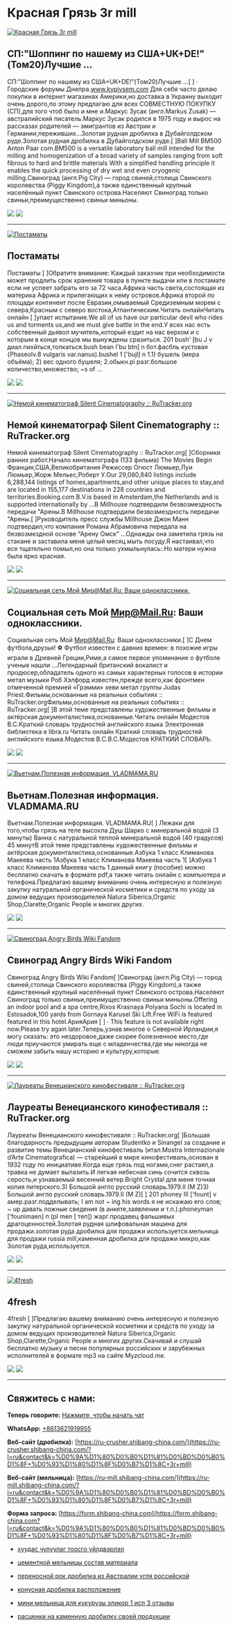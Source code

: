 # Красная Грязь 3r mill

<a href="https://swt.shibang-china.com/?l=ru&img&k=%D0%9A%D1%80%D0%B0%D1%81%D0%BD%D0%B0%D1%8F+%D0%93%D1%80%D1%8F%D0%B7%D1%8C+3r+mill" target="_blank">![Красная Грязь 3r mill](http://static.shibang-china.com/all-800x300/187.jpg)</a>

## СП:&quot;Шоппинг по нашему из США+UK+DE!&quot;(Том20)Лучшие …
СП:&quot;Шоппинг по нашему из США+UK+DE!&quot;(Том20)Лучшие …[ ]&nbsp;&#0183;&#32;Городские форумы Днепра.www.kypivsem.com Для себя часто делаю покупки в интернет магазинах Америки,но доставка в Украину выходит очень дорого,по этому предлагаю для всех СОВМЕСТНУЮ ПОКУПКУ (СП),для того чтоб было и мне и.Маркус Зусак (англ.Markus Zusak) — австралийский писатель.Маркус Зусак родился в 1975 году и вырос на рассказах родителей — эмигрантов из Австрии и Германии,переживших…Золотая рудная дробилка в Дубайголдском руде.Золотая рудная дробилка в Дубайголдском руде.[ ]Ball Mill BM500 Anton Paar com.BM500 is a versatile laboratory ball mill intended for the milling and homogenization of a broad variety of samples ranging from soft fibrous to hard and brittle materials With a simplified handling principle it enables the quick processing of dry wet and even cryogenic milling.Свиноград (англ.Pig City) — город свиней,столица Свинского королевства (Piggy Kingdom),а также единственный крупный населённый пункт Свинского острова.Населяют Свиноград только свиньи,преимущественно свиньи миньоны.


<a href="https://whatsapp.shibangsoft.com/WhatsApp.php" target="_blank" title="WhatsApp">![](http://static.shibang-china.com/icon/whatsapp.png)</a> <a href="https://swt.shibang-china.com/?l=ru&icon&k=%D0%9A%D1%80%D0%B0%D1%81%D0%BD%D0%B0%D1%8F+%D0%93%D1%80%D1%8F%D0%B7%D1%8C+3r+mill" target="_blank">![](http://static.shibang-china.com/icon/chat-ru.png)</a>

---

<a href="https://swt.shibang-china.com/?l=ru&img&k=%D0%9A%D1%80%D0%B0%D1%81%D0%BD%D0%B0%D1%8F+%D0%93%D1%80%D1%8F%D0%B7%D1%8C+3r+mill" target="_blank">![Постаматы](http://static.shibang-china.com/all-800x300/1057.jpg)</a>

## Постаматы
Постаматы [ ]Обратите внимание: Каждый заказчик при необходимости может продлить срок хранения товара в пункте выдачи или в постамате если не успеет забрать его за 72 часа.Африка часть света,состоящая из материка Африка и прилегающих к нему островов.Африка второй по площади континент после Евразии,омываемый Средиземным морем с севера,Красным с северо востока,Атлантическим.Читать онлайнЧитать онлайн [ ]упает испытание.We all of us have our particular devil who rides us and torments us,and we must give battle in the end.У всех нас есть собственный дьявол мучитель,который ездит на нас верхом и с которым в конце концов мы вынуждены сразиться. 201 bush' [bu J v диал.пихйться,толкаться.bush bean I'bu btn] n бот.фасбль кустовая {Phaseolv.8 vulgaris var.nanus).bushel 1 ['bujl] n 1.1) бушель (мера объёма); 2) вес одного бушеля; 2.обыкн.pi разг.большое количество,множество; ~s of …


<a href="https://whatsapp.shibangsoft.com/WhatsApp.php" target="_blank" title="WhatsApp">![](http://static.shibang-china.com/icon/whatsapp.png)</a> <a href="https://swt.shibang-china.com/?l=ru&icon&k=%D0%9A%D1%80%D0%B0%D1%81%D0%BD%D0%B0%D1%8F+%D0%93%D1%80%D1%8F%D0%B7%D1%8C+3r+mill" target="_blank">![](http://static.shibang-china.com/icon/chat-ru.png)</a>

---

<a href="https://swt.shibang-china.com/?l=ru&img&k=%D0%9A%D1%80%D0%B0%D1%81%D0%BD%D0%B0%D1%8F+%D0%93%D1%80%D1%8F%D0%B7%D1%8C+3r+mill" target="_blank">![Немой кинематограф Silent Cinematography :: RuTracker.org](http://static.shibang-china.com/all-800x300/834.jpg)</a>

## Немой кинематограф Silent Cinematography :: RuTracker.org
Немой кинематограф Silent Cinematography :: RuTracker.org[ ]Сборники ранних работ.Начало кинематографа (133 фильма) The Movies Begin Франция,США,Великобритания Режиссер Огюст Люмьер,Луи Люмьер,Жорж Мельес,Роберт У.Our 29,080,840 listings include 6,288,144 listings of homes,apartments,and other unique places to stay,and are located in 155,177 destinations in 228 countries and territories.Booking.com B.V.is based in Amsterdam,the Netherlands and is supported internationally by …В Millhouse подтвердили безвозмездность передачи &quot;Арены.В Millhouse подтвердили безвозмездность передачи &quot;Арены.[ ]Руководитель пресс службы Millhouse Джон Манн подтвердил,что компания Романа Абрамовича передала на безвозмездной основе &quot;Арену Омск&quot; …Однажды она заметила грязь на стакане и заставила меня целый месяц мыть посуду.Я настаивал,что все тщательно помыл,но она только ухмыльнулась:.Но матери нужна была ярко красная.


<a href="https://whatsapp.shibangsoft.com/WhatsApp.php" target="_blank" title="WhatsApp">![](http://static.shibang-china.com/icon/whatsapp.png)</a> <a href="https://swt.shibang-china.com/?l=ru&icon&k=%D0%9A%D1%80%D0%B0%D1%81%D0%BD%D0%B0%D1%8F+%D0%93%D1%80%D1%8F%D0%B7%D1%8C+3r+mill" target="_blank">![](http://static.shibang-china.com/icon/chat-ru.png)</a>

---

<a href="https://swt.shibang-china.com/?l=ru&img&k=%D0%9A%D1%80%D0%B0%D1%81%D0%BD%D0%B0%D1%8F+%D0%93%D1%80%D1%8F%D0%B7%D1%8C+3r+mill" target="_blank">![Социальная сеть Мой Мир@Mail.Ru: Ваши одноклассники.](http://static.shibang-china.com/all-800x300/999.jpg)</a>

## Социальная сеть Мой Мир@Mail.Ru: Ваши одноклассники.
Социальная сеть Мой Мир@Mail.Ru: Ваши одноклассники.[ ]С Днем футбола,друзья! ⚽️ Футбол известен с давних времен: в похожие игры играли в Древней Греции,Риме,а самое первое упоминание о футболе ученые нашли …Легендарный британский вокалист и продюсер,обладатель одного из самых характерных голосов в истории метал музыки Роб Хэлфорд известен,прежде всего,как фронтмен отмеченной премией &#171;Грэмми&#187; хеви метал группы Judas Priest.Фильмы,основанные на реальных событиях :: RuTracker.orgФильмы,основанные на реальных событиях :: RuTracker.org[ ]В этой теме представлены художественные фильмы и актёрская документалистика,основанные.Читать онлайн Модестов В.С.Краткий словарь трудностей английского языка Электронная библиотека e libra.ru Читать онлайн Краткий словарь трудностей английского языка.Модестов В.С.В.С.Модестов КРАТКИЙ СЛОВАРЬ.


<a href="https://whatsapp.shibangsoft.com/WhatsApp.php" target="_blank" title="WhatsApp">![](http://static.shibang-china.com/icon/whatsapp.png)</a> <a href="https://swt.shibang-china.com/?l=ru&icon&k=%D0%9A%D1%80%D0%B0%D1%81%D0%BD%D0%B0%D1%8F+%D0%93%D1%80%D1%8F%D0%B7%D1%8C+3r+mill" target="_blank">![](http://static.shibang-china.com/icon/chat-ru.png)</a>

---

<a href="https://swt.shibang-china.com/?l=ru&img&k=%D0%9A%D1%80%D0%B0%D1%81%D0%BD%D0%B0%D1%8F+%D0%93%D1%80%D1%8F%D0%B7%D1%8C+3r+mill" target="_blank">![Вьетнам.Полезная информация. VLADMAMA.RU](http://static.shibang-china.com/all-800x300/138.jpg)</a>

## Вьетнам.Полезная информация. VLADMAMA.RU
Вьетнам.Полезная информация. VLADMAMA.RU[ ] Лежаки для того,чтобы грязь на теле высохла Душ Шарко с минеральной водой (3 минуты) Ванна с натуральной теплой минеральной водой (40 градусов) 45 минутВ этой теме представлены художественные фильмы и актёрская документалистика,основанные.Азбука 1 класс Климанова Макеева часть 1Азбука 1 класс Климанова Макеева часть 1[ ]Азбука 1 класс Климанова Макеева часть 1 данный книгу (пособие) можно бесплатно скачать в формате pdf,а также читать онлайн с компьютера и телефона.Предлагаю вашему вниманию очень интересную и полезную закупку натуральной органической косметики и средств по уходу за домом ведущих производителей Natura Siberica,Organic Shop,Clarette,Organic People и многих других.


<a href="https://whatsapp.shibangsoft.com/WhatsApp.php" target="_blank" title="WhatsApp">![](http://static.shibang-china.com/icon/whatsapp.png)</a> <a href="https://swt.shibang-china.com/?l=ru&icon&k=%D0%9A%D1%80%D0%B0%D1%81%D0%BD%D0%B0%D1%8F+%D0%93%D1%80%D1%8F%D0%B7%D1%8C+3r+mill" target="_blank">![](http://static.shibang-china.com/icon/chat-ru.png)</a>

---

<a href="https://swt.shibang-china.com/?l=ru&img&k=%D0%9A%D1%80%D0%B0%D1%81%D0%BD%D0%B0%D1%8F+%D0%93%D1%80%D1%8F%D0%B7%D1%8C+3r+mill" target="_blank">![Свиноград Angry Birds Wiki Fandom](http://static.shibang-china.com/all-800x300/1456.jpg)</a>

## Свиноград Angry Birds Wiki Fandom
Свиноград Angry Birds Wiki Fandom[ ]Свиноград (англ.Pig City) — город свиней,столица Свинского королевства (Piggy Kingdom),а также единственный крупный населённый пункт Свинского острова.Населяют Свиноград только свиньи,преимущественно свиньи миньоны.Offering an indoor pool and a spa centre,Rixos Krasnaya Polyana Sochi is located in Estosadok,100 yards from Gornaya Karusel Ski Lift.Free WiFi is featured featured in this hotel.АрияАрия [ ]&nbsp;&#0183;&#32;This feature is not available right now.Please try again later.Теперь,узнав многое о Северной Ирландии,я могу сказать: это нездоровое,даже скорее болезненное место,где люди приучаются умирать еще с младенчества,где мы никогда не сможем забыть нашу историю и культуру,которые.


<a href="https://whatsapp.shibangsoft.com/WhatsApp.php" target="_blank" title="WhatsApp">![](http://static.shibang-china.com/icon/whatsapp.png)</a> <a href="https://swt.shibang-china.com/?l=ru&icon&k=%D0%9A%D1%80%D0%B0%D1%81%D0%BD%D0%B0%D1%8F+%D0%93%D1%80%D1%8F%D0%B7%D1%8C+3r+mill" target="_blank">![](http://static.shibang-china.com/icon/chat-ru.png)</a>

---

<a href="https://swt.shibang-china.com/?l=ru&img&k=%D0%9A%D1%80%D0%B0%D1%81%D0%BD%D0%B0%D1%8F+%D0%93%D1%80%D1%8F%D0%B7%D1%8C+3r+mill" target="_blank">![Лауреаты Венецианского кинофестиваля :: RuTracker.org](http://static.shibang-china.com/all-800x300/942.jpg)</a>

## Лауреаты Венецианского кинофестиваля :: RuTracker.org
Лауреаты Венецианского кинофестиваля :: RuTracker.org[ ]Большая благодарность предыдущим авторам Studentko и Sinangel за создание и развитие темы Венецианский кинофестиваль (итал.Mostra Internazionale d’Arte Cinematografica) — старейший в мире кинофестиваль,основан в 1932 году по инициативе.Когда еще грязь под ногами,снег растаял,а травка не думает вылазить.И легкая небесная синь сочится сквозь серость,и узнаваемый весенний ветер.Bright Crystal для меня точная копия питерского.3) Большой англо русский словарь.1979.II (M Z)3) Большой англо русский словарь.1979.II (M Z)[ ] 201 phoney III ['fount] v амер.разг.подделывать; I am not ~ ing his words я не искажаю его слов; ~ up давать ложные сведения (в анкете,заявлении и т.п.).phoneyman ['founimaen] п (pl men [ теп]) жарг.продавец фальшивых драгоценностей.Золотая рудная шлифовальная машина для продажи.золотая руда дробилка для продажи используется.мельница для продажи russia mill,каменная дробилка для продажи микро,как Золотая руда,используется.


<a href="https://whatsapp.shibangsoft.com/WhatsApp.php" target="_blank" title="WhatsApp">![](http://static.shibang-china.com/icon/whatsapp.png)</a> <a href="https://swt.shibang-china.com/?l=ru&icon&k=%D0%9A%D1%80%D0%B0%D1%81%D0%BD%D0%B0%D1%8F+%D0%93%D1%80%D1%8F%D0%B7%D1%8C+3r+mill" target="_blank">![](http://static.shibang-china.com/icon/chat-ru.png)</a>

---

<a href="https://swt.shibang-china.com/?l=ru&img&k=%D0%9A%D1%80%D0%B0%D1%81%D0%BD%D0%B0%D1%8F+%D0%93%D1%80%D1%8F%D0%B7%D1%8C+3r+mill" target="_blank">![4fresh](http://static.shibang-china.com/all-800x300/476.jpg)</a>

## 4fresh
4fresh [ ]Предлагаю вашему вниманию очень интересную и полезную закупку натуральной органической косметики и средств по уходу за домом ведущих производителей Natura Siberica,Organic Shop,Clarette,Organic People и многих других.Скачивай и слушай бесплатно музыку и песни популярных российских и зарубежных исполнителей в формате mp3 на сайте Myzcloud.me.

<a href="https://whatsapp.shibangsoft.com/WhatsApp.php" target="_blank" title="WhatsApp">![](http://static.shibang-china.com/icon/whatsapp.png)</a> <a href="https://swt.shibang-china.com/?l=ru&icon&k=%D0%9A%D1%80%D0%B0%D1%81%D0%BD%D0%B0%D1%8F+%D0%93%D1%80%D1%8F%D0%B7%D1%8C+3r+mill" target="_blank">![](http://static.shibang-china.com/icon/chat-ru.png)</a>

---
## Свяжитесь с нами:

**Теперь говорите:** [Нажмите, чтобы начать чат](https://swt.shibang-china.com?l=ru&contact&k=%D0%9A%D1%80%D0%B0%D1%81%D0%BD%D0%B0%D1%8F+%D0%93%D1%80%D1%8F%D0%B7%D1%8C+3r+mill)

**WhatsApp:**  [+8613621919955](https://whatsapp.shibangsoft.com/WhatsApp.php)

**Веб-сайт (дробилка):** [https://ru-crusher.shibang-china.com/](https://ru-crusher.shibang-china.com/?l=ru&contact&k=%D0%9A%D1%80%D0%B0%D1%81%D0%BD%D0%B0%D1%8F+%D0%93%D1%80%D1%8F%D0%B7%D1%8C+3r+mill)

**Веб-сайт (мельница):** [https://ru-mill.shibang-china.com/](https://ru-mill.shibang-china.com/?l=ru&contact&k=%D0%9A%D1%80%D0%B0%D1%81%D0%BD%D0%B0%D1%8F+%D0%93%D1%80%D1%8F%D0%B7%D1%8C+3r+mill)

**Форма запроса:** [https://form.shibang-china.com](https://form.shibang-china.com?l=ru&contact&k=%D0%9A%D1%80%D0%B0%D1%81%D0%BD%D0%B0%D1%8F+%D0%93%D1%80%D1%8F%D0%B7%D1%8C+3r+mill)

* [хуудас чулуулаг тоосго үйлдвэрлэл](../113/%D1%85%D1%83%D1%83%D0%B4%D0%B0%D1%81%20%D1%87%D1%83%D0%BB%D1%83%D1%83%D0%BB%D0%B0%D0%B3%20%D1%82%D0%BE%D0%BE%D1%81%D0%B3%D0%BE%20%D2%AF%D0%B9%D0%BB%D0%B4%D0%B2%D1%8D%D1%80%D0%BB%D1%8D%D0%BB.md)

* [цементной мельницы состав материала](../115/%D1%86%D0%B5%D0%BC%D0%B5%D0%BD%D1%82%D0%BD%D0%BE%D0%B9%20%D0%BC%D0%B5%D0%BB%D1%8C%D0%BD%D0%B8%D1%86%D1%8B%20%D1%81%D0%BE%D1%81%D1%82%D0%B0%D0%B2%20%D0%BC%D0%B0%D1%82%D0%B5%D1%80%D0%B8%D0%B0%D0%BB%D0%B0.md)

* [переносной рок дробилка из Австралии угля российской](../111/%D0%BF%D0%B5%D1%80%D0%B5%D0%BD%D0%BE%D1%81%D0%BD%D0%BE%D0%B9%20%D1%80%D0%BE%D0%BA%20%D0%B4%D1%80%D0%BE%D0%B1%D0%B8%D0%BB%D0%BA%D0%B0%20%D0%B8%D0%B7%20%D0%90%D0%B2%D1%81%D1%82%D1%80%D0%B0%D0%BB%D0%B8%D0%B8%20%D1%83%D0%B3%D0%BB%D1%8F%20%D1%80%D0%BE%D1%81%D1%81%D0%B8%D0%B9%D1%81%D0%BA%D0%BE%D0%B9.md)

* [конусная дробилка расположение](../109/%D0%BA%D0%BE%D0%BD%D1%83%D1%81%D0%BD%D0%B0%D1%8F%20%D0%B4%D1%80%D0%BE%D0%B1%D0%B8%D0%BB%D0%BA%D0%B0%20%D1%80%D0%B0%D1%81%D0%BF%D0%BE%D0%BB%D0%BE%D0%B6%D0%B5%D0%BD%D0%B8%D0%B5.md)

* [мини мельница для кукурузы эликор 1 исп 3 отзывы](../107/%D0%BC%D0%B8%D0%BD%D0%B8%20%D0%BC%D0%B5%D0%BB%D1%8C%D0%BD%D0%B8%D1%86%D0%B0%20%D0%B4%D0%BB%D1%8F%20%D0%BA%D1%83%D0%BA%D1%83%D1%80%D1%83%D0%B7%D1%8B%20%D1%8D%D0%BB%D0%B8%D0%BA%D0%BE%D1%80%201%20%D0%B8%D1%81%D0%BF%203%20%D0%BE%D1%82%D0%B7%D1%8B%D0%B2%D1%8B.md)

* [расценки на каменную дробилку своей продукции](../117/%D1%80%D0%B0%D1%81%D1%86%D0%B5%D0%BD%D0%BA%D0%B8%20%D0%BD%D0%B0%20%D0%BA%D0%B0%D0%BC%D0%B5%D0%BD%D0%BD%D1%83%D1%8E%20%D0%B4%D1%80%D0%BE%D0%B1%D0%B8%D0%BB%D0%BA%D1%83%20%D1%81%D0%B2%D0%BE%D0%B5%D0%B9%20%D0%BF%D1%80%D0%BE%D0%B4%D1%83%D0%BA%D1%86%D0%B8%D0%B8.md)